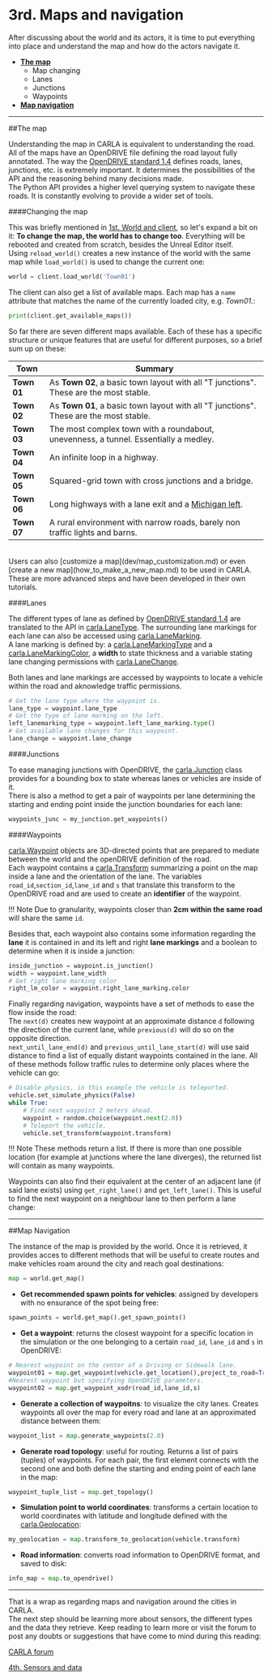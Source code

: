# 3rd. Maps and navigation

After discussing about the world and its actors, it is time to put everything into place and understand the map and how do the actors navigate it. 

  * [__The map__](#the-map)  
	* Map changing  
	* Lanes  
	* Junctions  
	* Waypoints  
  * [__Map navigation__](#map-navigation)

---------------
##The map  

Understanding the map in CARLA is equivalent to understanding the road. All of the maps have an OpenDRIVE file defining the road layout fully annotated. The way the [OpenDRIVE standard 1.4](http://www.opendrive.org/docs/OpenDRIVEFormatSpecRev1.4H.pdf) defines roads, lanes, junctions, etc. is extremely important. It determines the possibilities of the API and the reasoning behind many decisions made.  
The Python API provides a higher level querying system to navigate these roads. It is constantly evolving to provide a wider set of tools.

####Changing the map

This was briefly mentioned in [1st. World and client](core_world.md), so let's expand a bit on it: __To change the map, the world has to change too__. Everything will be rebooted and created from scratch, besides the Unreal Editor itself.  
Using `reload_world()` creates a new instance of the world with the same map while `load_world()` is used to change the current one:  

```py
world = client.load_world('Town01')
```
The client can also get a list of available maps. Each map has a `name` attribute that matches the name of the currently loaded city, e.g. _Town01._:
```py
print(client.get_available_maps())
```
So far there are seven different maps available. Each of these has a specific structure or unique features that are useful for different purposes, so a brief sum up on these: 

|Town | Summary |
| -- | -- |
|__Town 01__ | As __Town 02__, a basic town layout with all "T junctions". These are the most stable.|
|__Town 02__ | As __Town 01__, a basic town layout with all "T junctions". These are the most stable.|
|__Town 03__ | The most complex town with a roundabout, unevenness, a tunnel. Essentially a medley.|
|__Town 04__ | An infinite loop in a highway.|
|__Town 05__ | Squared-grid town with cross junctions and a bridge.|
|__Town 06__ | Long highways with a lane exit and a [Michigan left](https://en.wikipedia.org/wiki/Michigan_left). |
|__Town 07__ | A rural environment with narrow roads, barely non traffic lights and barns.|  

<br>
Users can also [customize a map](dev/map_customization.md) or even [create a new map](how_to_make_a_new_map.md) to be used in CARLA. These are more advanced steps and have been developed in their own tutorials.  


####Lanes

The different types of lane as defined by [OpenDRIVE standard 1.4](http://www.opendrive.org/docs/OpenDRIVEFormatSpecRev1.4H.pdf) are translated to the API in [carla.LaneType](python_api.md#carla.LaneType). The surrounding lane markings for each lane can also be accessed using [carla.LaneMarking](python_api.md#carla.LaneMarkingType).  
A lane marking is defined by: a [carla.LaneMarkingType](python_api.md#carla.LaneMarkingType) and a [carla.LaneMarkingColor](python_api.md#carla.LaneMarkingColor), a __width__ to state thickness and a variable stating lane changing permissions with [carla.LaneChange](python_api.md#carla.LaneChange).  

Both lanes and lane markings are accessed by waypoints to locate a vehicle within the road and aknowledge traffic permissions.  

```py
# Get the lane type where the waypoint is. 
lane_type = waypoint.lane_type
# Get the type of lane marking on the left. 
left_lanemarking_type = waypoint.left_lane_marking.type()
# Get available lane changes for this waypoint.
lane_change = waypoint.lane_change
```

####Junctions

To ease managing junctions with OpenDRIVE, the [carla.Junction](python_api.md#carla.Junction) class provides for a bounding box to state whereas lanes or vehicles are inside of it.  
There is also a method to get a pair of waypoints per lane determining the starting and ending point inside the junction boundaries for each lane:  
```py
waypoints_junc = my_junction.get_waypoints()
```

####Waypoints

[carla.Waypoint](python_api.md#carla.Waypoint) objects are 3D-directed points that are prepared to mediate between the world and the openDRIVE definition of the road.  
Each waypoint contains a [carla.Transform](python_api.md#carla.Transform) summarizing a point on the map inside a lane and the orientation of the lane. The variables `road_id`,`section_id`,`lane_id` and `s` that translate this transform to the OpenDRIVE road and are used to create an __identifier__ of the waypoint.  

!!! Note
    Due to granularity, waypoints closer than __2cm within the same road__ will share the same `id`. 

Besides that, each waypoint also contains some information regarding the __lane__ it is contained in and its left and right __lane markings__ and a boolean to determine when it is inside a junction: 

```py
inside_junction = waypoint.is_junction()
width = waypoint.lane_width
# Get right lane marking color
right_lm_color = waypoint.right_lane_marking.color
```

Finally regarding navigation, waypoints have a set of methods to ease the flow inside the road:  
The `next(d)` creates new waypoint at an approximate distance `d` following the direction of the current lane, while `previous(d)` will do so on the opposite direction.  
`next_until_lane_end(d)` and `previous_until_lane_start(d)` will use said distance to find a list of equally distant waypoints contained in the lane. All of these methods follow traffic rules to determine only places where the vehicle can go:
```py
# Disable physics, in this example the vehicle is teleported.
vehicle.set_simulate_physics(False)
while True:
    # Find next waypoint 2 meters ahead.
    waypoint = random.choice(waypoint.next(2.0))
    # Teleport the vehicle.
    vehicle.set_transform(waypoint.transform)
```  

!!! Note
    These methods return a list. If there is more than one possible location (for example at junctions where the lane diverges), the returned list will contain as many waypoints. 

Waypoints can also find their equivalent at the center of an adjacent lane (if said lane exists) using `get_right_lane()` and `get_left_lane()`. This is useful to find the next waypoint on a neighbour lane to then perform a lane change: 


---------------
##Map Navigation

The instance of the map is provided by the world. Once it is retrieved, it provides acces to different methods that will be useful to create routes and make vehicles roam around the city and reach goal destinations:  
```py
map = world.get_map()
```

* __Get recommended spawn points for vehicles__: assigned by developers with no ensurance of the spot being free: 
```py
spawn_points = world.get_map().get_spawn_points()
```

* __Get a waypoint__: returns the closest waypoint for a specific location in the simulation or the one belonging to a certain `road_id`, `lane_id` and `s` in OpenDRIVE:
```py
# Nearest waypoint on the center of a Driving or Sidewalk lane.
waypoint01 = map.get_waypoint(vehicle.get_location(),project_to_road=True, lane_type=(carla.LaneType.Driving | carla.LaneType.Sidewalk))
#Nearest waypoint but specifying OpenDRIVE parameters. 
waypoint02 = map.get_waypoint_xodr(road_id,lane_id,s)
```

* __Generate a collection of waypoitns__: to visualize the city lanes. Creates waypoints all over the map for every road and lane at an approximated distance between them:
```py
waypoint_list = map.generate_waypoints(2.0)
```

* __Generate road topology__: useful for routing. Returns a list of pairs (tuples) of waypoints. For each pair, the first element connects with the second one and both define the starting and ending point of each lane in the map:
```py
waypoint_tuple_list = map.get_topology()
```

* __Simulation point to world coordinates__: transforms a certain location to world coordinates with latitude and longitude defined with the [carla.Geolocation](python_api.md#carla.Geolocation): 
```py
my_geolocation = map.transform_to_geolocation(vehicle.transform)
```

* __Road information__: converts road information to OpenDRIVE format, and saved to disk:
```py
info_map = map.to_opendrive()
```

---------------
That is a wrap as regarding maps and navigation around the cities in CARLA.  
The next step should be learning more about sensors, the different types and the data they retrieve. Keep reading to learn more or visit the forum to post any doubts or suggestions that have come to mind during this reading: 
<div text-align: center>
<div class="build-buttons">
<!-- Latest release button -->
<p>
<a href="forum.carla.org" target="_blank" class="btn btn-neutral" title="CARLA forum">
CARLA forum</a>
</p>
</div>
<div class="build-buttons">
<!-- Latest release button -->
<p>
<a href="../core_sensors" target="_blank" class="btn btn-neutral" title="4th. Sensors and data">
4th. Sensors and data</a>
</p>
</div>
</div>